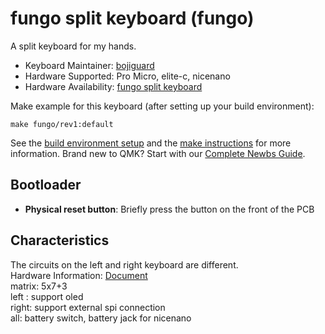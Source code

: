 # fungo split keyboard (fungo)


A split keyboard for my hands.

* Keyboard Maintainer: [bojiguard](https://github.com/bojiguard/)
* Hardware Supported: Pro Micro, elite-c, nicenano
* Hardware Availability: [fungo split keyboard](https://github.com/bojiguard/fungo-split-keyboard)

Make example for this keyboard (after setting up your build environment):

    make fungo/rev1:default

See the [build environment setup](https://docs.qmk.fm/#/getting_started_build_tools) and the [make instructions](https://docs.qmk.fm/#/getting_started_make_guide) for more information. Brand new to QMK? Start with our [Complete Newbs Guide](https://docs.qmk.fm/#/newbs).  


## Bootloader

* **Physical reset button**: Briefly press the button on the front of the PCB

## Characteristics

The circuits on the left and right keyboard are different.  
Hardware Information: [Document](https://github.com/bojiguard/fungo-split-keyboard)  
matrix: 5x7+3  
left : support oled  
right: support external spi connection  
all: battery switch, battery jack for nicenano  
